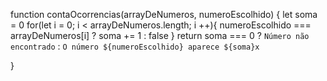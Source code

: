 function contaOcorrencias(arrayDeNumeros, numeroEscolhido) {
  let soma = 0
  for(let i = 0; i < arrayDeNumeros.length; i ++){
    numeroEscolhido === arrayDeNumeros[i] ? soma += 1 : false
  }
  return soma === 0 ? `Número não encontrado` : `O número ${numeroEscolhido} aparece ${soma}x` 
  
}